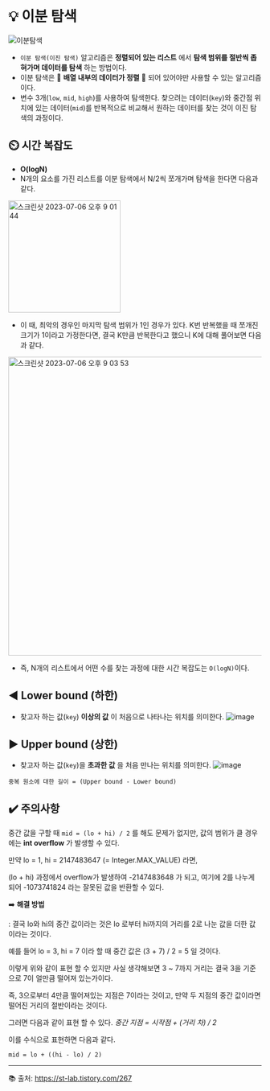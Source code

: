 # :bulb: 이분 탐색
![이분탐색](https://github.com/eunji8784/Algorithm/assets/70746467/f658d42f-aae0-427a-afd0-019f518a7121)
- ```이분 탐색(이진 탐색)``` 알고리즘은 __정렬되어 있는 리스트__ 에서 __탐색 범위를 절반씩 좁혀가며 데이터를 탐색__ 하는 방법이다.
- 이분 탐색은 📌 __배열 내부의 데이터가 정렬__ 📌 되어 있어야만 사용할 수 있는 알고리즘이다.
- 변수 3개(```low```, ```mid```, ```high```)를 사용하여 탐색한다. 찾으려는 데이터(```key```)와 중간점 위치에 있는 데이터(```mid```)를 반복적으로 비교해서 원하는 데이터를 찾는 것이 이진 탐색의 과정이다.

## ⏲️ 시간 복잡도
- __O(logN)__
- N개의 요소를 가진 리스트를 이분 탐색에서 N/2씩 쪼개가며 탐색을 한다면 다음과 같다.
<img width="223" alt="스크린샷 2023-07-06 오후 9 01 44" src="https://github.com/eunji8784/Algorithm/assets/70746467/f2250314-c583-4d3c-b384-d8288a055d46">

- 이 때, 최악의 경우인 마지막 탐색 범위가 1인 경우가 있다. K번 반복했을 때 쪼개진 크기가 1이라고 가정한다면, 결국 K만큼 반복한다고 했으니 K에 대해 풀어보면 다음과 같다.
<img width="594" alt="스크린샷 2023-07-06 오후 9 03 53" src="https://github.com/eunji8784/Algorithm/assets/70746467/3c20bc71-c97b-4f58-9124-15b73c44abfc">

- 즉, N개의 리스트에서 어떤 수를 찾는 과정에 대한 시간 복잡도는 ```O(logN)```이다.

## ◀️ Lower bound (하한)
- 찾고자 하는 값(```key```) __이상의 값__ 이 처음으로 나타나는 위치를 의미한다.
![image](https://github.com/eunji8784/Algorithm/assets/70746467/ecd199cb-a966-439a-bab5-5a53779f50f9)

## ▶️ Upper bound (상한)
- 찾고자 하는 값(```key```)을 __초과한 값__ 을 처음 만나는 위치를 의미한다.
![image](https://github.com/eunji8784/Algorithm/assets/70746467/67676800-8e1a-4fcb-b79f-8c2eeed1a27f)

```
중복 원소에 대한 길이 = (Upper bound - Lower bound)
```

## ✔️ 주의사항
중간 값을 구할 때 ```mid = (lo + hi) / 2``` 를 해도 문제가 없지만, 값의 범위가 클 경우에는 __int overflow__ 가 발생할 수 있다.

만약 lo = 1, hi = 2147483647 (= Integer.MAX_VALUE) 라면,

(lo + hi) 과정에서 overflow가 발생하여 -2147483648 가 되고, 여기에 2를 나누게 되어 -1073741824 라는 잘못된 값을 반환할 수 있다.

➡️ __해결 방법__

: 결국 lo와 hi의 중간 값이라는 것은 lo 로부터 hi까지의 거리를 2로 나눈 값을 더한 값이라는 것이다.

예를 들어 lo = 3, hi = 7 이라 할 때 중간 값은 (3 + 7) / 2 = 5 일 것이다.

이렇게 위와 같이 표현 할 수 있지만 사실 생각해보면 3 ~ 7까지 거리는 결국 3을 기준으로 7이 얼만큼 떨어져 있는가이다.

즉, 3으로부터 4만큼 떨어져있는 지점은 7이라는 것이고, 만약 두 지점의 중간 값이라면 떨어진 거리의 절반이라는 것이다.

그러면 다음과 같이 표현 할 수 있다. _중간 지점 = 시작점 + (거리 차) / 2_

이를 수식으로 표현하면 다음과 같다.

```mid = lo + ((hi - lo) / 2)```

---
📚 출처:
https://st-lab.tistory.com/267
